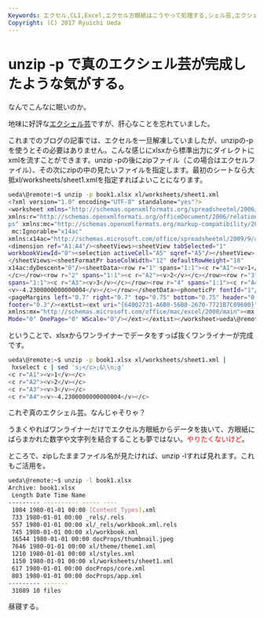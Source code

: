 ```yaml
---
Keywords: エクセル,CLI,Excel,エクセル方眼紙はこうやって処理する,シェル芸,エクシェル芸
Copyright: (C) 2017 Ryuichi Ueda
---
```


# unzip -p で真のエクシェル芸が完成したような気がする。
なんでこんなに眠いのか。

地味に好評な<a href="/?post=02415" target="_blank">エクシェル芸</a>ですが、肝心なことを忘れていました。

これまでのブログの記事では、エクセルを一旦解凍していましたが、unzipの-pを使うとその必要はありません。こんな感じにxlsxから標準出力にダイレクトにxmlを流すことができます。unzip -pの後にzipファイル（この場合はエクセルファイル）、その次にzipの中の見たいファイルを指定します。最初のシートなら大抵xl/worksheets/sheet1.xmlを指定すればよいことになります。

<!--more-->

```bash
ueda\@remote:~$ unzip -p book1.xlsx xl/worksheets/sheet1.xml 
<?xml version="1.0" encoding="UTF-8" standalone="yes"?>
<worksheet xmlns="http://schemas.openxmlformats.org/spreadsheetml/2006/main" 
xmlns:r="http://schemas.openxmlformats.org/officeDocument/2006/relationshi
ps" xmlns:mc="http://schemas.openxmlformats.org/markup-compatibility/2006"
 mc:Ignorable="x14ac" 
xmlns:x14ac="http://schemas.microsoft.com/office/spreadsheetml/2009/9/ac">
<dimension ref="A1:A4"/><sheetViews><sheetView tabSelected="1" 
workbookViewId="0"><selection activeCell="A5" sqref="A5"/></sheetView>
</sheetViews><sheetFormatPr baseColWidth="12" defaultRowHeight="18" 
x14ac:dyDescent="0"/><sheetData><row r="1" spans="1:1"><c r="A1"><v>1</v>
</c></row><row r="2" spans="1:1"><c r="A2"><v>2</v></c></row><row r="3" 
spans="1:1"><c r="A3"><v>3</v></c></row><row r="4" spans="1:1"><c r="A4">
<v>-4.2300000000000004</v></c></row></sheetData><phoneticPr fontId="1"/>
<pageMargins left="0.7" right="0.7" top="0.75" bottom="0.75" header="0.3" 
footer="0.3"/><extLst><ext uri="{64002731-A6B0-56B0-2670-7721B7C09600}" 
xmlns:mx="http://schemas.microsoft.com/office/mac/excel/2008/main"><mx:PLV 
Mode="0" OnePage="0" WScale="0"/></ext></extLst></worksheet>ueda\@remote:~$ 

```

ということで、xlsxからワンライナーでデータをすっぱ抜くワンライナーが完成です。
```bash
ueda\@remote:~$ unzip -p book1.xlsx xl/worksheets/sheet1.xml |
 hxselect c | sed 's;</c>;&\\n;g'
<c r="A1"><v>1</v></c>
<c r="A2"><v>2</v></c>
<c r="A3"><v>3</v></c>
<c r="A4"><v>-4.2300000000000004</v></c>
```



これぞ真のエクシェル芸。なんじゃそりゃ？

うまくやればワンライナーだけでエクセル方眼紙からデータを抜いて、方眼紙にばらまかれた数字や文字列を結合することも夢ではない。<span style="color:red">やりたくないけど</span>。

ところで、zipしたままファイル名が見たければ、unzip -lすれば見れます。これもご活用を。

```bash
ueda\@remote:~$ unzip -l book1.xlsx
Archive: book1.xlsx
 Length Date Time Name
--------- ---------- ----- ----
 1084 1980-01-01 00:00 [Content_Types].xml
 733 1980-01-01 00:00 _rels/.rels
 557 1980-01-01 00:00 xl/_rels/workbook.xml.rels
 745 1980-01-01 00:00 xl/workbook.xml
 16544 1980-01-01 00:00 docProps/thumbnail.jpeg
 7646 1980-01-01 00:00 xl/theme/theme1.xml
 1210 1980-01-01 00:00 xl/styles.xml
 1150 1980-01-01 00:00 xl/worksheets/sheet1.xml
 617 1980-01-01 00:00 docProps/core.xml
 803 1980-01-01 00:00 docProps/app.xml
--------- -------
 31089 10 files
```

昼寝する。
